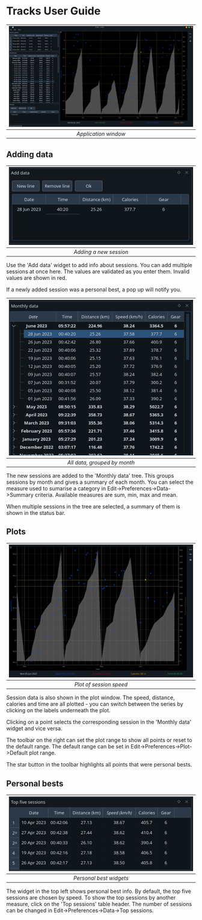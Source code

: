 # Tracks User Guide

| ![Application window](img/tracks.png)
|:--:|
| *Application window* |

## Adding data

| ![Add data](img/add_data.png "Add data widget" )
|:--:|
| *Adding a new session* |

Use the 'Add data' widget to add info about sessions. 
You can add multiple sessions at once here. The values are validated as you enter
them. Invalid values are shown in red.

If a newly added session was a personal best, a pop up will notify you.

| ![Monthly data](img/monthly_data.png "Monthly data tree" )
|:--:|
| *All data, grouped by month* |

The new sessions are added to the 'Monthly data' tree.
This groups sessions by month and gives a summary of each month. 
You can select the measure used to sumarise a category in 
Edit->Preferences->Data->Summary criteria. 
Available measures are sum, min, max and mean.

When multiple sessions in the tree are selected, a summary of them is shown in 
the status bar.

## Plots

| ![Speed plot](img/plot.png "Speed plot" )
|:--:|
| *Plot of session speed* |

Session data is also shown in the plot window. The speed, distance, calories and
time are all plotted - you can switch between the series by clicking on the labels
underneath the plot.

Clicking on a point selects the corresponding session in the 'Monthly data' widget
and vice versa.

The toolbar on the right can set the plot range to show all points or reset to 
the default range. The default range can be set in Edit->Preferences->Plot->Default plot range.

The star button in the toolbar highlights all points that were personal bests. 

## Personal bests

| ![Personal bests](img/personal_bests.png "Personal best widgets" )
|:--:|
| *Personal best widgets* |

The widget in the top left shows personal best info. By default, the top
five sessions are chosen by speed. To show the top sessions by another measure,
click on the 'Top sessions' table header. The number of sessions can be changed in
Edit->Preferences->Data->Top sessions.
